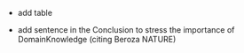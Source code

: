 - add table

- add sentence in the Conclusion to stress the importance of 
DomainKnowledge (citing Beroza NATURE)
